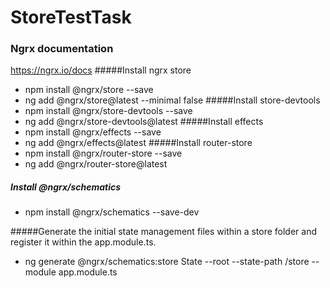 # StoreTestTask

### Ngrx documentation
https://ngrx.io/docs
#####Install ngrx store
* npm install @ngrx/store --save
* ng add @ngrx/store@latest --minimal false
#####Install store-devtools
* npm install @ngrx/store-devtools --save
* ng add @ngrx/store-devtools@latest
#####Install effects
* npm install @ngrx/effects --save
* ng add @ngrx/effects@latest
#####Install router-store
* npm install @ngrx/router-store --save
* ng add @ngrx/router-store@latest

##### Install @ngrx/schematics
* npm install @ngrx/schematics --save-dev

#####Generate the initial state management files within a store folder and register it within the app.module.ts.
* ng generate @ngrx/schematics:store State --root --state-path /store --module app.module.ts

